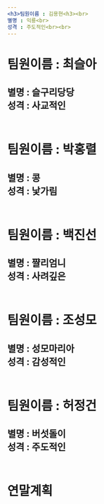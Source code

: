 ```yaml
---
<h3>팀원이름 : 김용현<h3><br>
별명 : 익룡<br>
성격 : 주도적인<br><br>
---
```

# 팀원이름 : 최슬아<br>
별명 : 슬구리당당<br>
성격 : 사교적인<br><br>
---
# 팀원이름 : 박홍렬<br>
별명 : 콩<br>
성격 : 낯가림<br><br>
---
# 팀원이름 : 백진선<br>
별명 : 쨜리엄니<br>
성격 : 사려깊은<br><br>
---
# 팀원이름 : 조성모<br>
별명 : 성모마리아<br>
성격 : 감성적인<br><br>
---
# 팀원이름 : 허정건<br>
별명 : 버섯돌이<br>
성격 : 주도적인<br><br>
---
# 연말계획
